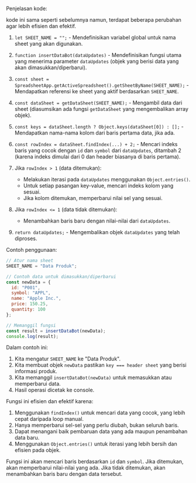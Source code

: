 Penjelasan kode:

kode ini sama seperti sebelumnya namun, terdapat beberapa perubahan agar lebih efisien dan efektif.

1. `let SHEET_NAME = "";` - Mendefinisikan variabel global untuk nama sheet yang akan digunakan.

2. `function insertDataBot(dataUpdates)` - Mendefinisikan fungsi utama yang menerima parameter `dataUpdates` (objek yang berisi data yang akan dimasukkan/diperbarui).

3. `const sheet = SpreadsheetApp.getActiveSpreadsheet().getSheetByName(SHEET_NAME);` - Mendapatkan referensi ke sheet yang aktif berdasarkan `SHEET_NAME`.

4. `const dataSheet = getDataSheet(SHEET_NAME);` - Mengambil data dari sheet (diasumsikan ada fungsi `getDataSheet` yang mengembalikan array objek).

5. `const keys = dataSheet.length ? Object.keys(dataSheet[0]) : [];` - Mendapatkan nama-nama kolom dari baris pertama data, jika ada.

6. `const rowIndex = dataSheet.findIndex(...) + 2;` - Mencari indeks baris yang cocok dengan `id` dan `symbol` dari `dataUpdates`, ditambah 2 (karena indeks dimulai dari 0 dan header biasanya di baris pertama).

7. Jika `rowIndex > 1` (data ditemukan):
   - Melakukan iterasi pada `dataUpdates` menggunakan `Object.entries()`.
   - Untuk setiap pasangan key-value, mencari indeks kolom yang sesuai.
   - Jika kolom ditemukan, memperbarui nilai sel yang sesuai.

8. Jika `rowIndex <= 1` (data tidak ditemukan):
   - Menambahkan baris baru dengan nilai-nilai dari `dataUpdates`.

9. `return dataUpdates;` - Mengembalikan objek `dataUpdates` yang telah diproses.

Contoh penggunaan:

```javascript
// Atur nama sheet
SHEET_NAME = "Data Produk";

// Contoh data untuk dimasukkan/diperbarui
const newData = {
  id: "P001",
  symbol: "APPL",
  name: "Apple Inc.",
  price: 150.25,
  quantity: 100
};

// Memanggil fungsi
const result = insertDataBot(newData);
console.log(result);
```

Dalam contoh ini:

1. Kita mengatur `SHEET_NAME` ke "Data Produk".
2. Kita membuat objek `newData` pastikan `key === header sheet` yang berisi informasi produk.
3. Kita memanggil `insertDataBot(newData)` untuk memasukkan atau memperbarui data.
4. Hasil operasi dicetak ke console.

Fungsi ini efisien dan efektif karena:

1. Menggunakan `findIndex()` untuk mencari data yang cocok, yang lebih cepat daripada loop manual.
2. Hanya memperbarui sel-sel yang perlu diubah, bukan seluruh baris.
3. Dapat menangani baik pembaruan data yang ada maupun penambahan data baru.
4. Menggunakan `Object.entries()` untuk iterasi yang lebih bersih dan efisien pada objek.

Fungsi ini akan mencari baris berdasarkan `id` dan `symbol`. Jika ditemukan, akan memperbarui nilai-nilai yang ada. Jika tidak ditemukan, akan menambahkan baris baru dengan data tersebut.
